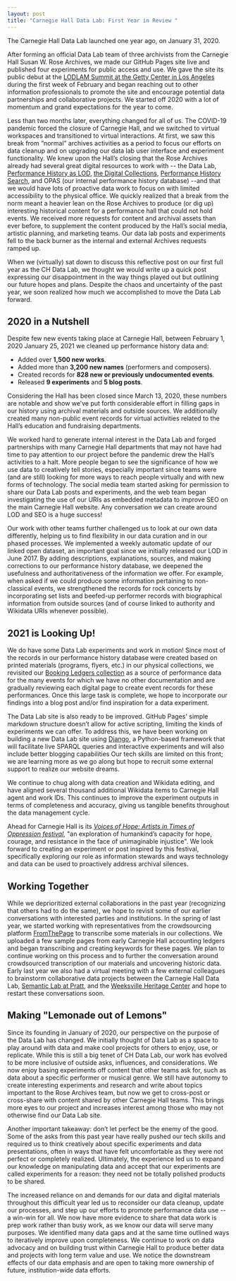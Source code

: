 ```yaml
---
layout: post
title: "Carnegie Hall Data Lab: First Year in Review "
---
```

The Carnegie Hall Data Lab launched one year ago, on January 31, 2020.

After forming an official Data Lab team of three archivists from the Carnegie Hall Susan W. Rose Archives, we made our GitHub Pages site live and published four experiments for public access and use. We gave the site its public debut at the <a href="https://carnegiehall.github.io/datalab/2020/02/21/lodlam2020recap.html" target="_blank">LODLAM Summit at the Getty Center in Los Angeles</a> during the first week of February and began reaching out to other information professionals to promote the site and encourage potential data partnerships and collaborative projects. We started off 2020 with a lot of momentum and grand expectations for the year to come.  

Less than two months later, everything changed for all of us. The COVID-19 pandemic forced the closure of Carnegie Hall, and we switched to virtual workspaces and transitioned to virtual interactions. At first, we saw this break from “normal” archives activities as a period to focus our efforts on data cleanup and on upgrading our data lab user interface and experiment functionality. We knew upon the Hall’s closing that the Rose Archives already had several great digital resources to work with -- the Data Lab, <a href="http://data.carnegiehall.org/" target="_blank">Performance History as LOD</a>, <a href="https://collections.carnegiehall.org/" target="_blank">the Digital Collections</a>, 
<a href="https://www.carnegiehall.org/About/History/Performance-History-Search" target="_blank">Performance History Search</a>, and OPAS (our internal performance history database) --and that we would have lots of proactive data work to focus on with limited accessibility to the physical office. We quickly realized that a break from the norm meant a heavier lean on the Rose Archives to produce (or dig up) interesting historical content for a performance hall that could not hold events. We received more requests for content and archival assets than ever before, to supplement the content produced by the Hall’s social media, artistic planning, and marketing teams. Our data lab posts and experiments fell to the back burner as the internal and external Archives requests ramped up. 

When we (virtually) sat down to discuss this reflective post on our first full year as the CH Data Lab, we thought we would write up a quick post expressing our disappointment in the way things played out but outlining our future hopes and plans. Despite the chaos and uncertainty of the past year, we soon realized how much we accomplished to move the Data Lab forward.  

## 2020 in a Nutshell 

Despite few new events taking place at Carnegie Hall, between February 1, 2020 January 25, 2021 we cleaned up performance history data and: 

* Added over **1,500 new works**. 
* Added more than **3,200 new names** (performers and composers). 
* Created records for **828 new or previously undocumented events**. 
* Released **9 experiments** and **5 blog posts**. 

Considering the Hall has been closed since March 13, 2020, these numbers are notable and show we’ve put forth considerable effort in filling gaps in our history using archival materials and outside sources. We additionally created many non-public event records for virtual activities related to the Hall’s education and fundraising departments. 

We worked hard to generate internal interest in the Data Lab and forged partnerships with many Carnegie Hall departments that may not have had time to pay attention to our project before the pandemic drew the Hall’s activities to a halt. More people began to see the significance of how we use data to creatively tell stories, especially important since teams were (and are still) looking for more ways to reach people virtually and with new forms of technology. The social media team started asking for permission to share our Data Lab posts and experiments, and the web team began investigating the use of our URIs as embedded metadata to improve SEO on the main Carnegie Hall website. Any  conversation we can create around LOD and SEO is a huge success! 

Our work with other teams further challenged us to look at our own data differently, helping us to find flexibility in our data curation and in our phased processes. We implemented a weekly automatic update of our linked open dataset, an important goal since we initially released our LOD in June 2017. By adding descriptions, explanations, sources, and making corrections to our performance history database, we deepened the usefulness and authoritativeness of the information we offer. For example, when asked if we could produce some information pertaining to non-classical events, we strengthened the records for rock concerts by incorporating set lists and beefed-up performer records with biographical information from outside sources (and of course linked to authority and Wikidata URIs whenever possible). 

## 2021 is Looking Up! 

We do have some Data Lab experiments and work in motion! Since most of the records in our performance history database were created based on printed materials (programs, flyers, etc.) in our physical collections, we revisited our <a href="https://collections.carnegiehall.org/Package/2RRM1TCSBJOS" target="_blank">Booking Ledgers collection</a> as a source of performance data for the many events for which we have no other documentation and are gradually reviewing each digital page to create event records for these performances. Once this large task is complete, we hope to incorporate our findings into a blog post and/or find inspiration for a data experiment.  

The Data Lab site is also ready to be improved. GitHub Pages' simple markdown structure doesn’t allow for active scripting, limiting the kinds of experiments we can offer. To address this, we have been working on building a new Data Lab site using <a href="https://www.djangoproject.com/" target="_blank">Django</a>, a Python-based framework that will facilitate live SPARQL queries and interactive experiments and will also include better blogging capabilities Our tech skills are limited on this front; we are learning more as we go along but hope to recruit some external support to realize our website dreams.   

We continue to chug along with data creation and Wikidata editing, and have aligned  several thousand additional Wikidata items to Carnegie Hall agent and work IDs. This continues to improve the experiment outputs in terms of completeness and accuracy, giving us tangible benefits throughout the data management cycle. 

Ahead for Carnegie Hall is its *<a href="https://www.carnegiehall.org/Events/Highlights/Voices-of-Hope" target="_blank">Voices of Hope: Artists in Times of Oppression festival</a>*, "an exploration of humankind’s capacity for hope, courage, and resistance in the face of unimaginable injustice". We look forward to creating an experiment or post inspired by this festival, specifically exploring our role as information stewards and ways technology and data can be used to proactively address archival silences. 

## Working Together 

While we deprioritized external collaborations in the past year (recognizing that others had to do the same), we hope to revisit some of our earlier conversations with interested parties and institutions. In the spring of last year, we started working with representatives from the crowdsourcing platform <a href="https://fromthepage.com/" target="_blank">FromThePage</a> to transcribe some materials in our collections. We uploaded a few sample pages from early Carnegie Hall accounting ledgers and began transcribing and creating keywords for these pages. We plan to continue working on this process and to further the conversation around crowdsourced transcription of our materials and uncovering historic data. Early last year we also had a virtual meeting with a few external colleagues to brainstorm collaborative data projects between the Carnegie Hall Data Lab, <a href="https://semlab.io/" target="_blank">Semantic Lab at Pratt</a>, and the <a href="https://www.weeksvillesociety.org/" target="_blank">Weeksville Heritage Center</a> and hope to restart these conversations soon. 

## Making "Lemonade out of Lemons" 

Since its founding in January of 2020, our perspective on the purpose of the Data Lab has changed. We initially thought of Data Lab as a space to play around with data and make cool projects for others to enjoy, use, or replicate. While this is still a big tenet of CH Data Lab, our work has evolved to be more inclusive of outside asks, influences, and considerations. We now enjoy basing experiments off content that other teams ask for, such as data about a specific performer or musical genre. We still have autonomy to create interesting experiments and research and write about topics important to the Rose Archives team, but now we get to cross-post or cross-share with content shared by other Carnegie Hall teams. This brings more eyes to our project and increases interest among those who may not otherwise find our Data Lab site.  

Another important takeaway: don’t let perfect be the enemy of the good. Some of the asks from this past year have really pushed our tech skills and required us to think creatively about specific experiments and data presentations, often in ways that have felt uncomfortable as they were not perfect or completely realized. Ultimately, the experience led us to expand our knowledge on manipulating data and accept that our experiments are called experiments for a reason: they need not be totally polished products to be shared. 

The increased reliance on and demands for our data and digital materials throughout this difficult year led us to reconsider our data cleanup, update our processes, and step up our efforts to promote performance data use -- a win-win for all. We now have more evidence to share that data work is prep work rather than busy work, as we know our data will serve many purposes. We identified many data gaps and at the same time outlined ways to iteratively improve upon completeness. We continue to work on data advocacy and on building trust within Carnegie Hall to produce better data and projects with long term value and use. We notice the downstream effects of our data emphasis and are open to taking more ownership of future, institution-wide data efforts. 
